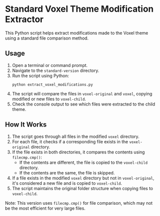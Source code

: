 # Standard Voxel Theme Modification Extractor

This Python script helps extract modifications made to the Voxel theme using a standard file comparison method.

## Usage

1. Open a terminal or command prompt.
2. Navigate to the `standard-version` directory.
3. Run the script using Python:
   ```
   python extract_voxel_modifications.py
   ```
4. The script will compare the files in `voxel-original` and `voxel`, copying modified or new files to `voxel-child`.
5. Check the console output to see which files were extracted to the child theme.

## How It Works

1. The script goes through all files in the modified `voxel` directory.
2. For each file, it checks if a corresponding file exists in the `voxel-original` directory.
3. If the file exists in both directories, it compares the contents using `filecmp.cmp()`:
   - If the contents are different, the file is copied to the `voxel-child` directory.
   - If the contents are the same, the file is skipped.
4. If a file exists in the modified `voxel` directory but not in `voxel-original`, it's considered a new file and is copied to `voxel-child`.
5. The script maintains the original folder structure when copying files to `voxel-child`.

Note: This version uses `filecmp.cmp()` for file comparison, which may not be the most efficient for very large files.